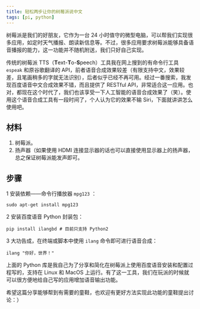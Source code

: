 ```yaml
---
title: 轻松两步让你的树莓派说中文
tags: [pi, python]
---
```


树莓派是我们的好朋友，它作为一台 24 小时值守的微型电脑，可以帮我们实现很多应用，如定时天气播报、朗读新信息等。不过，很多应用要求树莓派能够具备语音播报的能力，这一功能并不随机附送，我们只好自己实现。

传统的树莓派 TTS（**T**ext-**T**o-**S**peech）工具我在网上搜到的有命令行工具 `espeak` 和原谷歌翻译的 API，前者语音合成效果较差（有限支持中文，效果较差，且笔画稍多的字就无法识别），后者似乎已经不再可用。经过一番搜索，我发现百度语音中文合成效果不错，而且提供了 RESTful API，非常适合这一应用。也对，都现在这个时代了，我们也该享受一下人工智能的语音合成效果了（笑）。使用这个语音合成工具有一段时间了，个人认为它的效果不输 Siri，下面就讲讲怎么使用吧。

## 材料

1. 树莓派。
2. 扬声器（如果使用 HDMI 连接显示器的话也可以直接使用显示器上的扬声器，总之保证树莓派能发声即可。

## 步骤

1 安装依赖——命令行播放器  `mpg123` ：

    sudo apt-get install mpg123

2 安装百度语音 Python 封装包：

    pip install ilangbd # 目前只支持 Python2

3 大功告成，在终端或脚本中使用 `ilang` 命令即可进行语音合成：

    ilang "你好，世界！"

上面的 Python 库是我自己为了分享和简化在树莓派上使用百度语音安装和配置过程写的，支持在 Linux 和 MacOS 上运行。有了这一工具，我们在玩派的时候就可以很方便地给自己写的应用增加语音输出功能。

希望这篇分享能够帮到有需要的童鞋，也欢迎有更好方法实现此功能的童鞋提出讨论：）
